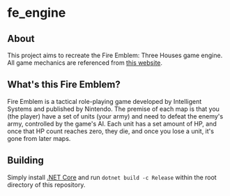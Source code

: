 # fe_engine

## About
This project aims to recreate the Fire Emblem: Three Houses game engine. All game mechanics are referenced from [this website](https://fe3h.com/).
## What's this Fire Emblem?
Fire Emblem is a tactical role-playing game developed by Intelligent Systems and published by Nintendo. The premise of each map is that you (the player) have a set of units (your army) and need to defeat the enemy's army, controlled by the game's AI. Each unit has a set amount of HP, and once that HP count reaches zero, they die, and once you lose a unit, it's gone from later maps.

## Building
Simply install [.NET Core](https://dotnet.microsoft.com/download) and run `dotnet build -c Release` within the root directory of this repository.
